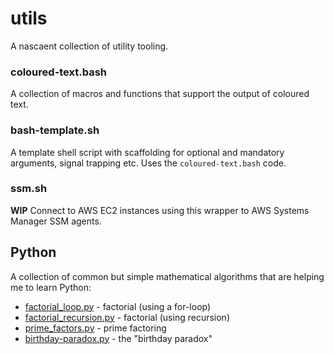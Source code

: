 
# utils

A nascaent collection of utility tooling.

### coloured-text.bash
A collection of macros and functions that support the output of coloured text.

### bash-template.sh
A template shell script with scaffolding for optional and mandatory arguments, signal
trapping etc. Uses the `coloured-text.bash` code.

### ssm.sh
**WIP** Connect to AWS EC2 instances using this wrapper to AWS Systems Manager SSM agents.

## Python
A collection of common but simple mathematical algorithms that are helping me to learn Python:
* [factorial_loop.py](./python/factorial_loop.py) - factorial (using a for-loop)
* [factorial_recursion.py](./python/factorial_recursion.py) - factorial (using recursion)
* [prime_factors.py](./python/prime_factors.py) - prime factoring
* [birthday-paradox.py](./python/birthday-paradox.py) - the "birthday paradox"
